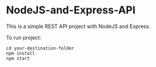 # NodeJS-and-Express-API
This is a simple REST API project with NodeJS and Express.

To run project:

  ```
  cd your-destination-folder
  npm install 
  npm start 
  ```
